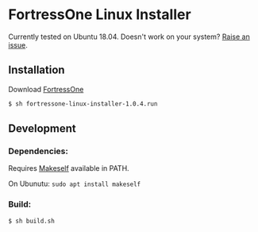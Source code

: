 # FortressOne Linux Installer

Currently tested on Ubuntu 18.04. Doesn't work on your system? [Raise an issue](https://github.com/FortressOne/linux-installer/issues/new).

## Installation

Download [FortressOne](https://github.com/FortressOne/linux-installer/releases/latest)

```bash
$ sh fortressone-linux-installer-1.0.4.run
```


## Development

### Dependencies: 

Requires [Makeself](https://makeself.io/) available in PATH.

On Ubunutu: `sudo apt install makeself`


### Build:

```bash
$ sh build.sh
```
